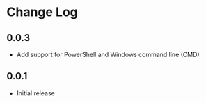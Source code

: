 # Change Log

## 0.0.3

- Add support for PowerShell and Windows command line (CMD)

## 0.0.1

- Initial release
